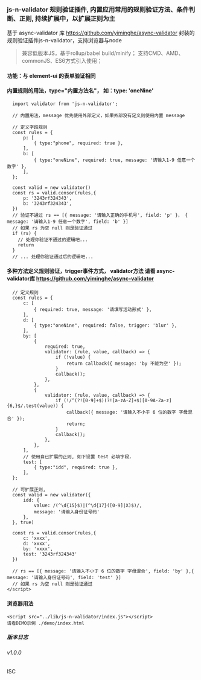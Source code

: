 ### js-n-validator 规则验证插件, 内置应用常用的规则验证方法、条件判断、正则, 持续扩展中，以扩展正则为主

基于 async-validator 库 https://github.com/yiminghe/async-validator
封装的规则验证插件js-n-validator，支持浏览器与node

> 兼容低版本JS，基于rollup/babel build/minify；
> 支持CMD、AMD、commonJS、ES6方式引入使用；

#### 功能：与 element-ui 的表单验证相同

#### 内置规则的用法，type="内置方法名"， 如：type: 'oneNine'
```
  import validator from 'js-n-validator';

  // 内置用法，message 优先使用外部定义，如果外部没有定义则使用内置 message

  // 定义字段规则
  const rules = {
      p: [
          { type:"phone", required: true },
      ],
      b: [
          { type:"oneNine", required: true, message: '请输入1-9 任意一个数字' },
      ],
  };

  const valid = new validator()
  const rs = valid.censor(rules,{
      p: '3243rf324343',
      b: '3243rf324343',
  })
  // 验证不通过 rs == [{ message: '请输入正确的手机号', field: 'p' }， { message: '请输入1-9 任意一个数字', field: 'b' }]
  // 如果 rs 为空 null 则是验证通过
  if (rs) {
    // 处理你验证不通过的逻辑吧...
    return
  }
  // ... 处理你验证通过后的逻辑吧...
```

#### 多种方法定义规则验证，trigger事件方式， validator方法 请看 async-validator库 https://github.com/yiminghe/async-validator
```
  // 定义规则
  const rules = {
      c: [
          { required: true, message: '请填写活动形式' },
      ],
      d: [
          { type:"oneNine", required: false, trigger: 'blur' },
      ],
      by: [
          { 
              required: true,
              validator: (rule, value, callback) => {
                  if (!value) {
                      return callback({ message: 'by 不能为空' });
                  }
                  callback();
              }, 
          },
          {
              validator: (rule, value, callback) => {
                  if (!/^(?![0-9]+$)(?![a-zA-Z]+$)[0-9A-Za-z]{6,}$/.test(value)) {
                      callback({ message: '请输入不小于 6 位的数字 字母混合' });
                      return;
                  }
                  callback();
              },
          },
      ],
      // 使用自已扩展的正则, 如下设置 test 必填字段，
      test: [
          { type:"idd", required: true },
      ],
  };

  // 可扩展正则, 
  const valid = new validator({
      idd: {
          value: /(^\d{15}$)|(^\d{17}([0-9]|X)$)/,
          message: '请输入身份证号码'
      },
  }, true)

  const rs = valid.censor(rules,{
      c: 'xxxx',
      d: 'xxxx',
      by: 'xxxx',
      test: '3243rf324343'
  })

  // rs == [{ message: '请输入不小于 6 位的数字 字母混合', field: 'by' },{ message: '请输入身份证号码', field: 'test' }]
  // 如果 rs 为空 null 则是验证通过
</script>
```
#### 浏览器用法
```
<script src="../lib/js-n-validator/index.js"></script>
请看DEMO示例 ./demo/index.html

```

##### 版本日志
###### v1.0.0

ISC
